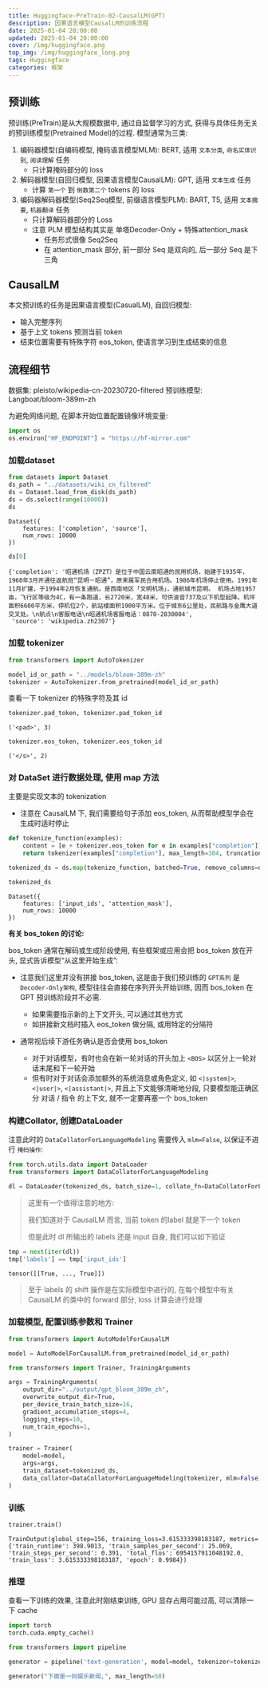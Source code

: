 ```yaml
---
title: Huggingface-PreTrain-02-CausalLM(GPT)
description: 因果语言模型CausalLM的训练流程
date: 2025-01-04 20:00:00
updated: 2025-01-04 20:00:00
cover: /img/huggingface.png
top_img: /img/huggingface_long.png
tags: Huggingface
categories: 框架
---
```


## 预训练

预训练(PreTrain)是从大规模数据中, 通过自监督学习的方式, 获得与具体任务无关的预训练模型(Pretrained Model)的过程. 模型通常为三类:
1. 编码器模型(自编码模型, 掩码语言模型MLM): BERT, 适用 `文本分类`, `命名实体识别`, `阅读理解` 任务
	- 只计算掩码部分的 loss
2. 解码器模型(自回归模型, 因果语言模型CausalLM): GPT, 适用 `文本生成` 任务
	- 计算 `第一个` 到 `倒数第二个` tokens 的 loss
3. 编码器解码器模型(Seq2Seq模型, 前缀语言模型PLM): BART, T5, 适用 `文本摘要`, `机器翻译` 任务
	- 只计算解码器部分的 Loss
	- 注意 PLM 模型结构其实是 单塔Decoder-Only + 特殊attention_mask
		- 任务形式很像 Seq2Seq
		- 在 attention_mask 部分, 前一部分 Seq 是双向的, 后一部分 Seq 是下三角

## CausalLM

本文预训练的任务是因果语言模型(CasualLM), 自回归模型:
- 输入完整序列
- 基于上文 tokens 预测当前 token
- 结束位置需要有特殊字符 eos_token, 使语言学习到生成结束的信息

## 流程细节

数据集: pleisto/wikipedia-cn-20230720-filtered
预训练模型: Langboat/bloom-389m-zh

为避免网络问题, 在脚本开始位置配置镜像环境变量: 
```python
import os
os.environ["HF_ENDPOINT"] = "https://hf-mirror.com"
```

### 加载dataset

```python
from datasets import Dataset
ds_path = "../datasets/wiki_cn_filtered"
ds = Dataset.load_from_disk(ds_path)
ds = ds.select(range(10000))
ds
```

```
Dataset({
    features: ['completion', 'source'],
    num_rows: 10000
})
```

```python
ds[0]
```

```
{'completion': '昭通机场（ZPZT）是位于中国云南昭通的民用机场，始建于1935年，1960年3月开通往返航班“昆明－昭通”，原来属军民合用机场。1986年机场停止使用。1991年11月扩建，于1994年2月恢复通航。是西南地区「文明机场」，通航城市昆明。 机场占地1957亩，飞行区等级为4C，有一条跑道，长2720米，宽48米，可供波音737及以下机型起降。机坪面积6600平方米，停机位2个，航站楼面积1900平方米。位于城东6公里处，民航路与金鹰大道交叉处。\n航点\n客服电话\n昭通机场客服电话：0870-2830004',
 'source': 'wikipedia.zh2307'}
```

### 加载 tokenizer

```python
from transformers import AutoTokenizer

model_id_or_path = "../models/bloom-389m-zh"
tokenizer = AutoTokenizer.from_pretrained(model_id_or_path)
```

查看一下 tokenizer 的特殊字符及其 id
```python
tokenizer.pad_token, tokenizer.pad_token_id
```

```
('<pad>', 3)
```

```python
tokenizer.eos_token, tokenizer.eos_token_id
```

```
('</s>', 2)
```

### 对 DataSet 进行数据处理, 使用 map 方法

主要是实现文本的 tokenization
- 注意在 CausalLM 下, 我们需要给句子添加 eos_token, 从而帮助模型学会在生成时适时停止

```python
def tokenize_function(examples):
    content = [e + tokenizer.eos_token for e in examples["completion"]]
    return tokenizer(examples["completion"], max_length=384, truncation=True)

tokenized_ds = ds.map(tokenize_function, batched=True, remove_columns=ds.column_names)

tokenized_ds
```

```
Dataset({
    features: ['input_ids', 'attention_mask'],
    num_rows: 10000
})
```

**有关 bos_token 的讨论:**

bos_token 通常在解码或生成阶段使用, 有些框架或应用会把 bos_token 放在开头, 显式告诉模型“从这里开始生成”: 

- 注意我们这里并没有拼接 bos_token, 这是由于我们预训练的 `GPT系列` 是 `Decoder-Only架构`, 模型往往会直接在序列开头开始训练, 因而 bos_token 在 GPT 预训练阶段并不必需.
	- 如果需要指示新的上下文开头, 可以通过其他方式
	- 如拼接新文档时插入 eos_token 做分隔, 或用特定的分隔符

- 通常视后续下游任务确认是否会使用 bos_token
	- 对于对话模型，有时也会在新一轮对话的开头加上 `<BOS>` 以区分上一轮对话末尾和下一轮开始
	- 但有时对于对话会添加额外的系统消息或角色定义, 如 `<|system|>`, `<|user|>`, `<|assistant|>`, 并且上下文能够清晰地分段, 只要模型能正确区分 对话 / 指令 的上下文, 就不一定要再塞一个 bos_token

### 构建Collator, 创建DataLoader

注意此时的 `DataCollatorForLanguageModeling` 需要传入 `mlm=False`, 以保证不进行 `掩码操作`:

```python
from torch.utils.data import DataLoader
from transformers import DataCollatorForLanguageModeling

dl = DataLoader(tokenized_ds, batch_size=1, collate_fn=DataCollatorForLanguageModeling(tokenizer, mlm=False), shuffle=True)
```

> 这里有一个值得注意的地方:
> 
> 我们知道对于 CausalLM 而言, 当前 token 的label 就是下一个 token
> 
> 但是此时 dl 所输出的 labels 还是 input 自身, 我们可以如下验证

```python
tmp = next(iter(dl))
tmp['labels'] == tmp['input_ids']
```

```
tensor([[True, ..., True]])
```


> 至于 labels 的 shift 操作是在实际模型中进行的, 在每个模型中有关 CausalLM 的类中的 forward 部分,  loss 计算会进行处理

### 加载模型, 配置训练参数和 Trainer

```python
from transformers import AutoModelForCausalLM

model = AutoModelForCausalLM.from_pretrained(model_id_or_path)
```

```python
from transformers import Trainer, TrainingArguments

args = TrainingArguments(
    output_dir="../output/gpt_bloom_389m_zh",
    overwrite_output_dir=True,
    per_device_train_batch_size=16,
    gradient_accumulation_steps=4,
    logging_steps=10,
    num_train_epochs=1,
)

trainer = Trainer(
    model=model,
    args=args,
    train_dataset=tokenized_ds,
    data_collator=DataCollatorForLanguageModeling(tokenizer, mlm=False),
)
```

### 训练

```python
trainer.train()
```

```
TrainOutput(global_step=156, training_loss=3.615333398183187, metrics={'train_runtime': 398.9013, 'train_samples_per_second': 25.069, 'train_steps_per_second': 0.391, 'total_flos': 6954157911048192.0, 'train_loss': 3.615333398183187, 'epoch': 0.9984})
```

### 推理

查看一下训练的效果, 注意此时刚结束训练, GPU 显存占用可能过高, 可以清除一下 cache

```python
import torch
torch.cuda.empty_cache()
```

```python
from transformers import pipeline

generator = pipeline('text-generation', model=model, tokenizer=tokenizer, do_sample=True)

generator("下面是一则娱乐新闻,", max_length=50)
```